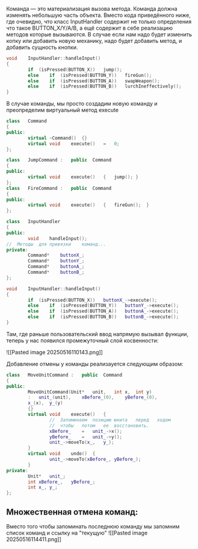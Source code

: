 Команда — это материализация вызова метода. Команда должна изменять небольшую часть объекта.
Вместо кода приведённого ниже, где очевидно, что класс InputHandler содержит не только определения что такое BUTTON_X/Y/A/B, а ещё содержит в себе реализацию методов которые вызываются.
В случае если нам надо будет изменить копку или добавить новую механику, надо будет добавить метод, и добавить сущность кнопки. 
```cpp
void	InputHandler::handleInput()
{
		if	(isPressed(BUTTON_X))	jump();
		else	if	(isPressed(BUTTON_Y))	fireGun();
		else	if	(isPressed(BUTTON_A))	swapWeapon();
		else	if	(isPressed(BUTTON_B))	lurchIneffectively();
}
```
В случае команды, мы просто создадим новую команду и преопределим виртуальный метод execute  

```cpp
class	Command
{
public:
		virtual	~Command()	{}
		virtual	void	execute()	=	0;
};
```

```cpp
class	JumpCommand	:	public	Command
{
public:
		virtual	void	execute()	{	jump();	}
};
class	FireCommand	:	public	Command
{
public:
		virtual	void	execute()	{	fireGun();	}
};
```

```cpp
class	InputHandler
{
public:
		void	handleInput();
//	Методы	для	привязки	команд...
private:
		Command*	buttonX_;
		Command*	buttonY_;
		Command*	buttonA_;
		Command*	buttonB_;
};
```

```cpp
void	InputHandler::handleInput()
{
		if	(isPressed(BUTTON_X))	buttonX_->execute();
		else	if	(isPressed(BUTTON_Y))	buttonY_->execute();
		else	if	(isPressed(BUTTON_A))	buttonA_->execute();
		else	if	(isPressed(BUTTON_B))	buttonB_->execute();
}
```
Там,	где	раньше	пользовательский	ввод	напрямую	вызывал	функции,	теперь	у	нас появился	промежуточный	слой	косвенности:

![[Pasted image 20250516110143.png]]

Добавление отмены у команды реализауется следующим образом:
```cpp
class	MoveUnitCommand	:	public	Command
{
public:
		MoveUnitCommand(Unit*	unit,	int	x,	int	y)
		:	unit_(unit),	xBefore_(0),	yBefore_(0),
		x_(x),	y_(y)
		{}
		virtual	void	execute()	{
				//	Запоминаем	позицию	юнита	перед	ходом
				//	чтобы	потом	ее	восстановить.
				xBefore_	=	unit_->x();
				yBefore_	=	unit_->y();
				unit_->moveTo(x_,	y_);
		}
		virtual	void	undo()	{
				unit_->moveTo(xBefore_,	yBefore_);
		}
private:
		Unit*	unit_;
		int	xBefore_,	yBefore_;
		int	x_,	y_;
};
```

## Множественная отмена команд:
Вместо того чтобы запоминать последнюю команду мы запомним список команд и ссылку на "текущую"
![[Pasted image 20250516114411.png]]

